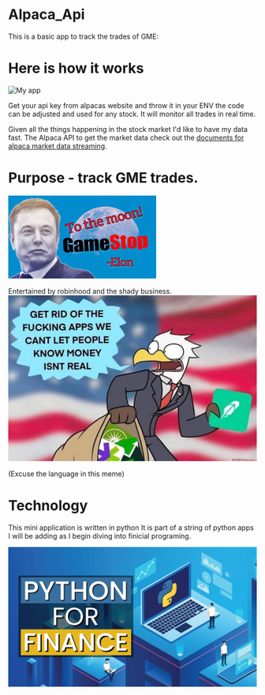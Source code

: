 # Alpaca_Api
This is a basic app to track the trades of GME:


# Here is how it works


![My app](https://media.giphy.com/media/vZeYi2lWCGRDdHxPz2/giphy.gif)

Get your api key from alpacas website and throw it in your ENV the code can be adjusted and used for any stock. It will monitor all trades in real time.

Given all the things happening in the stock market I'd like to have my data fast. The Alpaca API to get the market data check out the [documents for alpaca market data streaming](https://alpaca.markets/docs/api-documentation/api-v2/market-data/streaming/).

# Purpose - track GME trades. 
![I actually don't like Elon](https://github.com/DevonMartens/Alpaca_Api/blob/main/images/GMEmuskMOon.jpg?raw=true)


Entertained by robinhood and the shady business.
![Silly MEME](https://github.com/DevonMartens/Alpaca_Api/blob/main/images/Eagle.jpeg?raw=true)

(Excuse the language in this meme)

# Technology 
 This mini application is written in python It is part of a string of python apps I will be adding as I begin diving into finicial programing. 

 ![Python](https://github.com/DevonMartens/Alpaca_Api/blob/main/images/Python-Finance-Course.png?raw=true)
